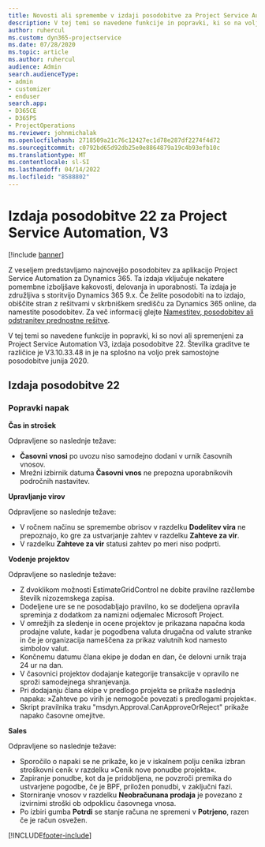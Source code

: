 ```yaml
---
title: Novosti ali spremembe v izdaji posodobitve za Project Service Automation 22, V3
description: V tej temi so navedene funkcije in popravki, ki so na voljo za Project Service Automation V3, izdaja posodobitve 22.
author: ruhercul
ms.custom: dyn365-projectservice
ms.date: 07/28/2020
ms.topic: article
ms.author: ruhercul
audience: Admin
search.audienceType:
- admin
- customizer
- enduser
search.app:
- D365CE
- D365PS
- ProjectOperations
ms.reviewer: johnmichalak
ms.openlocfilehash: 2718509a21c76c12427ec1d78e287df2274f4d72
ms.sourcegitcommit: c0792bd65d92db25e0e8864879a19c4b93efb10c
ms.translationtype: MT
ms.contentlocale: sl-SI
ms.lasthandoff: 04/14/2022
ms.locfileid: "8588802"
---
```

# <a name="project-service-automation-update-release-22-v3"></a>Izdaja posodobitve 22 za Project Service Automation, V3

[!include [banner](../includes/psa-now-project-operations.md)]

Z veseljem predstavljamo najnovejšo posodobitev za aplikacijo Project Service Automation za Dynamics 365. Ta izdaja vključuje nekatere pomembne izboljšave kakovosti, delovanja in uporabnosti. Ta izdaja je združljiva s storitvijo Dynamics 365 9.x. Če želite posodobiti na to izdajo, obiščite stran z rešitvami v skrbniškem središču za Dynamics 365 online, da namestite posodobitev. Za več informacij glejte [Namestitev, posodobitev ali odstranitev prednostne rešitve](/power-platform/admin/install-remove-preferred-solution).

V tej temi so navedene funkcije in popravki, ki so novi ali spremenjeni za Project Service Automation V3, izdaja posodobitve 22. Številka graditve te različice je V3.10.33.48 in je na splošno na voljo prek samostojne posodobitve junija 2020.

## <a name="update-release-22"></a>Izdaja posodobitve 22

### <a name="bug-fixes"></a>Popravki napak



**Čas in strošek**

Odpravljene so naslednje težave:

- **Časovni vnosi** po uvozu niso samodejno dodani v urnik časovnih vnosov.
- Mrežni izbirnik datuma **Časovni vnos** ne prepozna uporabnikovih področnih nastavitev.

**Upravljanje virov**

Odpravljene so naslednje težave:

- V ročnem načinu se spremembe obrisov v razdelku **Dodelitev vira** ne prepoznajo, ko gre za ustvarjanje zahtev v razdelku **Zahteve za vir**.
- V razdelku **Zahteve za vir** statusi zahtev po meri niso podprti.

**Vodenje projektov**

Odpravljene so naslednje težave:

- Z dvoklikom možnosti EstimateGridControl ne dobite pravilne razčlembe številk nizozemskega zapisa.
- Dodeljene ure se ne posodabljajo pravilno, ko se dodeljena opravila spreminja z dodatkom za namizni odjemalec Microsoft Project.
- V omrežjih za sledenje in ocene projektov je prikazana napačna koda prodajne valute, kadar je pogodbena valuta drugačna od valute stranke in če je organizacija nameščena za prikaz valutnih kod namesto simbolov valut.
- Končnemu datumu člana ekipe je dodan en dan, če delovni urnik traja 24 ur na dan.
- V časovnici projektov dodajanje kategorije transakcije v opravilo ne sproži samodejnega shranjevanja.
- Pri dodajanju člana ekipe v predlogo projekta se prikaže naslednja napaka: »Zahteve po virih je nemogoče povezati s predlogami projekta«. 
- Skript pravilnika traku "msdyn.Approval.CanApproveOrReject" prikaže napako časovne omejitve.

**Sales**

Odpravljene so naslednje težave:

- Sporočilo o napaki se ne prikaže, ko je v iskalnem polju cenika izbran stroškovni cenik v razdelku »Cenik nove ponudbe projekta«.
- Zapiranje ponudbe, kot da je pridobljena, ne povzroči premika do ustvarjene pogodbe, če je BPF, priložen ponudbi, v zaključni fazi.
- Storniranje vnosov v razdelku **Neobračunana prodaja** je povezano z izvirnimi stroški ob odpoklicu časovnega vnosa.
- Po izbiri gumba **Potrdi** se stanje računa ne spremeni v **Potrjeno**, razen če je račun osvežen.


[!INCLUDE[footer-include](../includes/footer-banner.md)]
